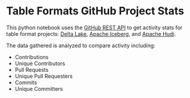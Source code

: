 # Table Formats GitHub Project Stats
This python notebook uses the [GitHub REST API](https://docs.github.com/en/rest?apiVersion=2022-11-28) to get activity stats for table format projects: [Delta Lake](https://github.com/delta-io/delta), [Apache Iceberg](https://github.com/apache/iceberg), and [Apache Hudi](https://github.com/apache/hudi).

The data gathered is analyzed to compare activity including:
- Contributions
- Unique Contributors
- Pull Requests
- Unique Pull Requesters
- Commits
- Unique Committers
